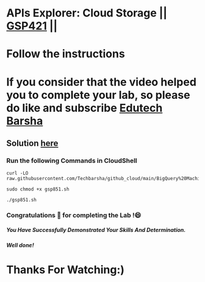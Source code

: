 # APIs Explorer: Cloud Storage || [GSP421](https://www.cloudskillsboost.google/focuses/3632?parent=catalog) ||
# Follow the instructions

# If you consider that the video helped you to complete your lab, so please do like and subscribe [Edutech Barsha](https://www.youtube.com/@edutechbarsha)
## Solution [here](https://youtu.be/2MtpsN8tRvo)

### Run the following Commands in CloudShell

```
curl -LO raw.githubusercontent.com/Techbarsha/github_cloud/main/BigQuery%20Machine%20Learning%20using%20Soccer%20Data/gsp851.sh

sudo chmod +x gsp851.sh

./gsp851.sh

```
### Congratulations 🎉 for completing the Lab !😄

##### *You Have Successfully Demonstrated Your Skills And Determination.*

#### *Well done!*

# Thanks For Watching:)
